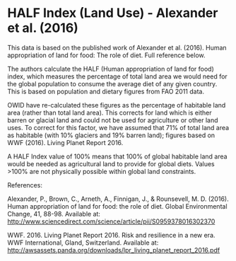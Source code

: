 # HALF Index (Land Use) - Alexander et al. (2016)

This data is based on the published work of Alexander et al. (2016). Human appropriation of land for food: The role of diet. Full reference below.

The authors calculate the HALF (Human appropriation of land for food) index, which measures the percentage of total land area we would need for the global population to consume the average diet of any given country. This is based on population and dietary figures from FAO 2011 data.

OWID have re-calculated these figures as the percentage of habitable land area (rather than total land area). This corrects for land which is either barren or glacial land and could not be used for agriculture or other land uses. To correct for this factor, we have assumed that 71% of total land area as habitable (with 10% glaciers and 19% barren land); figures based on WWF (2016). Living Planet Report 2016.

A HALF Index value of 100% means that 100% of global habitable land area would be needed as agricultural land to provide for global diets. Values >100% are not physically possible within global land constraints.

References:

Alexander, P., Brown, C., Arneth, A., Finnigan, J., & Rounsevell, M. D. (2016). Human appropriation of land for food: the role of diet. Global Environmental Change, 41, 88-98. Available at: http://www.sciencedirect.com/science/article/pii/S0959378016302370

WWF. 2016. Living Planet Report 2016. Risk and resilience in a new era. WWF International, Gland, Switzerland. Available at: http://awsassets.panda.org/downloads/lpr_living_planet_report_2016.pdf